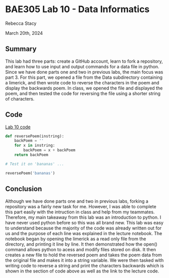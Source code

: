 # BAE305 Lab 10 - Data Informatics

Rebecca Stacy

March 20th, 2024

## Summary

This lab had three parts: create a GitHub account, learn to fork a repository, and learn how to use input and output commands for a data file in python. Since we have done parts one and two in previous labs, the main focus was part 3. For this part, we opened a file from the Data subdirectory containing a limerick, and then wrote code to reverse the characters in the poem and display the backwards poem. In class, we opened the file and displayed the poem, and then tested the code for reversing the file using a shorter string of characters. 

## Code

[Lab 10 code](https://github.com/Rebeccastacy/HEC-2109-2-Lab1/blob/main/Lab1%20(1).ipynb)

``` python
def reversePoem(instring):
    backPoem = ''
    for x in instring: 
        backPoem = x + backPoem
    return backPoem

# Test it on 'bananas' ...

reversePoem('bananas')

```
## Conclusion

Although we have done parts one and two in previous labs, forking a repository was a fairly new task for me. However, I was able to complete this part easily with the intruction in class and help from my teammates. Therefore, my main takeaway from this lab was an introduction to python. I have never used python before so this was all brand new. This lab was easy to understand because the majority of the code was already written out for us and the purpose of each line was explained in the lecture notebook. The notebook began by opening the limerick as a read only file from the directory, and printing it line by line. It then demonstrated how the open() command allows python to acess and modify files stored on disk. It then creates a new file to hold the reversed poem and takes the poem data from the original file and makes it into a string variable. We were then tasked with writing code to reverse a string and print the characters backwards which is shown in the section of code above as well as the link to the lecture code. 
